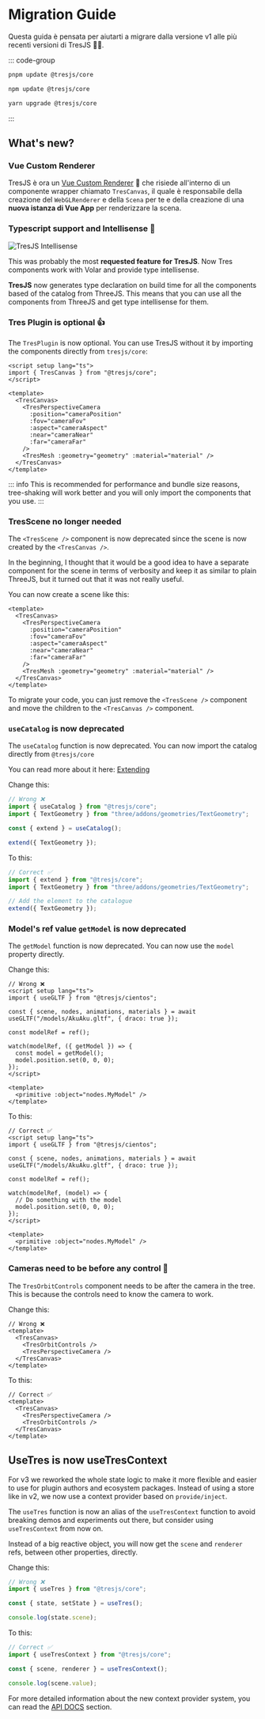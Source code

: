 # Migration Guide

Questa guida è pensata per aiutarti a migrare dalla versione v1 alle più recenti versioni di TresJS 🤩✨.

::: code-group

```bash [pnpm]
pnpm update @tresjs/core
```

```bash [npm]
npm update @tresjs/core
```

```bash [yarn]
yarn upgrade @tresjs/core
```

:::

## What's new?

### Vue Custom Renderer

TresJS è ora un [Vue Custom Renderer](https://vuejs.org/api/custom-renderer.html#createrenderer) 🎉 che risiede all'interno di un componente wrapper chiamato `TresCanvas`, il quale è responsabile della creazione del `WebGLRenderer` e della `Scena` per te e della creazione di una **nuova istanza di Vue App** per renderizzare la scena.

### Typescript support and Intellisense 🦾

![TresJS Intellisense](/v2-intellisense.gif)

This was probably the most **requested feature for TresJS**. Now Tres components work with Volar and provide type intellisense.

**TresJS** now generates type declaration on build time for all the components based of the catalog from ThreeJS. This means that you can use all the components from ThreeJS and get type intellisense for them.

### Tres Plugin is optional 👍

The `TresPlugin` is now optional. You can use TresJS without it by importing the components directly from `tresjs/core`:

```vue
<script setup lang="ts">
import { TresCanvas } from "@tresjs/core";
</script>

<template>
  <TresCanvas>
    <TresPerspectiveCamera
      :position="cameraPosition"
      :fov="cameraFov"
      :aspect="cameraAspect"
      :near="cameraNear"
      :far="cameraFar"
    />
    <TresMesh :geometry="geometry" :material="material" />
  </TresCanvas>
</template>
```

::: info
This is recommended for performance and bundle size reasons, tree-shaking will work better and you will only import the components that you use.
:::

### TresScene no longer needed

The `<TresScene />` component is now deprecated since the scene is now created by the `<TresCanvas />`.

In the beginning, I thought that it would be a good idea to have a separate component for the scene in terms of verbosity and keep it as similar to plain ThreeJS, but it turned out that it was not really useful.

You can now create a scene like this:

```vue
<template>
  <TresCanvas>
    <TresPerspectiveCamera
      :position="cameraPosition"
      :fov="cameraFov"
      :aspect="cameraAspect"
      :near="cameraNear"
      :far="cameraFar"
    />
    <TresMesh :geometry="geometry" :material="material" />
  </TresCanvas>
</template>
```

To migrate your code, you can just remove the `<TresScene />` component and move the children to the `<TresCanvas />` component.

### `useCatalog` is now deprecated

The `useCatalog` function is now deprecated. You can now import the catalog directly from `@tresjs/core`

You can read more about it here: [Extending](/advanced/extending.md)

Change this:

```ts {2,5,7}
// Wrong ❌
import { useCatalog } from "@tresjs/core";
import { TextGeometry } from "three/addons/geometries/TextGeometry";

const { extend } = useCatalog();

extend({ TextGeometry });
```

To this:

```ts {2,6}
// Correct ✅
import { extend } from "@tresjs/core";
import { TextGeometry } from "three/addons/geometries/TextGeometry";

// Add the element to the catalogue
extend({ TextGeometry });
```

### Model's ref value `getModel` is now deprecated

The `getModel` function is now deprecated. You can now use the `model` property directly.

Change this:

```vue {7,9-12}
// Wrong ❌
<script setup lang="ts">
import { useGLTF } from "@tresjs/cientos";

const { scene, nodes, animations, materials } = await useGLTF("/models/AkuAku.gltf", { draco: true });

const modelRef = ref();

watch(modelRef, ({ getModel }) => {
  const model = getModel();
  model.position.set(0, 0, 0);
});
</script>

<template>
  <primitive :object="nodes.MyModel" />
</template>
```

To this:

```vue {7,9-12}
// Correct ✅
<script setup lang="ts">
import { useGLTF } from "@tresjs/cientos";

const { scene, nodes, animations, materials } = await useGLTF("/models/AkuAku.gltf", { draco: true });

const modelRef = ref();

watch(modelRef, (model) => {
  // Do something with the model
  model.position.set(0, 0, 0);
});
</script>

<template>
  <primitive :object="nodes.MyModel" />
</template>
```

### Cameras need to be before any control 🎥

The `TresOrbitControls` component needs to be after the camera in the tree. This is because the controls need to know the camera to work.

Change this:

```vue {3,5}
// Wrong ❌
<template>
  <TresCanvas>
    <TresOrbitControls />
    <TresPerspectiveCamera />
  </TresCanvas>
</template>
```

To this:

```vue {3,5}
// Correct ✅
<template>
  <TresCanvas>
    <TresPerspectiveCamera />
    <TresOrbitControls />
  </TresCanvas>
</template>
```

## UseTres is now useTresContext <Badge type="warning" text="^3.0.0" />

For v3 we reworked the whole state logic to make it more flexible and easier to use for plugin authors and ecosystem packages. Instead of using a store like in v2, we now use a context provider based on `provide/inject`.

The `useTres` function is now an alias of the `useTresContext` function to avoid breaking demos and experiments out there, but consider using `useTresContext` from now on.

Instead of a big reactive object, you will now get the `scene` and `renderer` refs, between other properties, directly.

Change this:

```ts {2}
// Wrong ❌
import { useTres } from "@tresjs/core";

const { state, setState } = useTres();

console.log(state.scene);
```

To this:

```ts {2}
// Correct ✅
import { useTresContext } from "@tresjs/core";

const { scene, renderer } = useTresContext();

console.log(scene.value);
```

For more detailed information about the new context provider system, you can read the [API DOCS](/api/composables.md) section.
